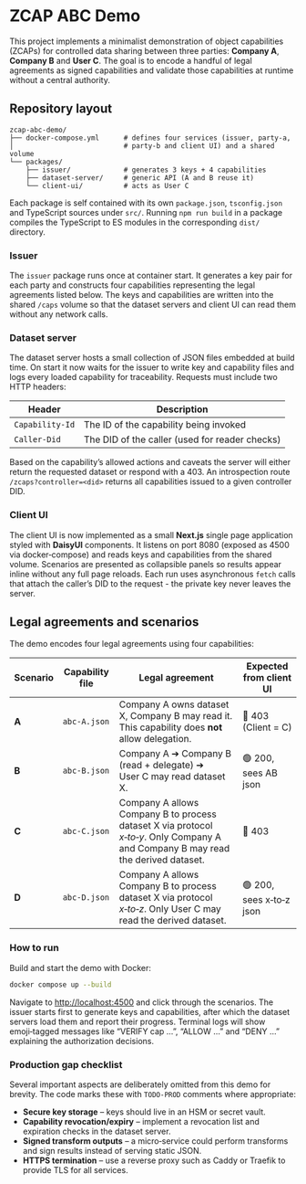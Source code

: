 # ZCAP ABC Demo

This project implements a minimalist demonstration of object
capabilities (ZCAPs) for controlled data sharing between three
parties: **Company A**, **Company B** and **User C**. The goal is to
encode a handful of legal agreements as signed capabilities and
validate those capabilities at runtime without a central authority.

## Repository layout

```
zcap-abc-demo/
├── docker-compose.yml      # defines four services (issuer, party‑a,
│                           # party‑b and client UI) and a shared volume
└── packages/
    ├── issuer/             # generates 3 keys + 4 capabilities
    ├── dataset-server/     # generic API (A and B reuse it)
    └── client-ui/          # acts as User C
```

Each package is self contained with its own `package.json`,
`tsconfig.json` and TypeScript sources under `src/`. Running `npm run
build` in a package compiles the TypeScript to ES modules in the
corresponding `dist/` directory.

### Issuer

The `issuer` package runs once at container start. It generates a
key pair for each party and constructs four capabilities representing
the legal agreements listed below. The keys and capabilities are
written into the shared `/caps` volume so that the dataset servers and
client UI can read them without any network calls.

### Dataset server

The dataset server hosts a small collection of JSON files embedded at
build time. On start it now waits for the issuer to write key and
capability files and logs every loaded capability for traceability.
Requests must include two HTTP headers:

| Header          | Description                                    |
|-----------------|------------------------------------------------|
| `Capability‑Id` | The ID of the capability being invoked         |
| `Caller‑Did`    | The DID of the caller (used for reader checks) |

Based on the capability’s allowed actions and caveats the server will
either return the requested dataset or respond with a 403. An
introspection route `/zcaps?controller=<did>` returns all capabilities
issued to a given controller DID.

### Client UI

The client UI is now implemented as a small **Next.js** single page
application styled with **DaisyUI** components. It listens on port 8080
(exposed as 4500 via docker‑compose) and reads keys and capabilities from
the shared volume. Scenarios are presented as collapsible panels so
results appear inline without any full page reloads. Each run uses
asynchronous `fetch` calls that attach the caller’s DID to the request -
the private key never leaves the server.

## Legal agreements and scenarios

The demo encodes four legal agreements using four capabilities:

| Scenario | Capability file | Legal agreement                                                                                                                    | Expected from client UI  |
|----------|-----------------|------------------------------------------------------------------------------------------------------------------------------------|--------------------------|
| **A**    | `abc-A.json`    | Company A owns dataset X, Company B may read it.  This capability does **not** allow delegation.                                   | 🔴 403 (Client = C)      |
| **B**    | `abc-B.json`    | Company A ➔ Company B (read + delegate) ➔ User C may read dataset X.                                                               | 🟢 200, sees AB json     |
| **C**    | `abc-C.json`    | Company A allows Company B to process dataset X via protocol *x‑to‑y*.  Only Company A and Company B may read the derived dataset. | 🔴 403                   |
| **D**    | `abc-D.json`    | Company A allows Company B to process dataset X via protocol *x‑to‑z*.  Only User C may read the derived dataset.                  | 🟢 200, sees x‑to‑z json |

### How to run

Build and start the demo with Docker:

```sh
docker compose up --build
```

Navigate to [http://localhost:4500](http://localhost:4500) and click
through the scenarios. The issuer starts first to generate keys and
capabilities, after which the dataset servers load them and report
their progress. Terminal logs will show emoji‑tagged messages like
“VERIFY cap …”, “ALLOW …” and “DENY …” explaining the authorization
decisions.

### Production gap checklist

Several important aspects are deliberately omitted from this demo for
brevity. The code marks these with `TODO‑PROD` comments where
appropriate:

* **Secure key storage** – keys should live in an HSM or secret vault.
* **Capability revocation/expiry** – implement a revocation list and
  expiration checks in the dataset server.
* **Signed transform outputs** – a micro‑service could perform
  transforms and sign results instead of serving static JSON.
* **HTTPS termination** – use a reverse proxy such as Caddy or
  Traefik to provide TLS for all services.
